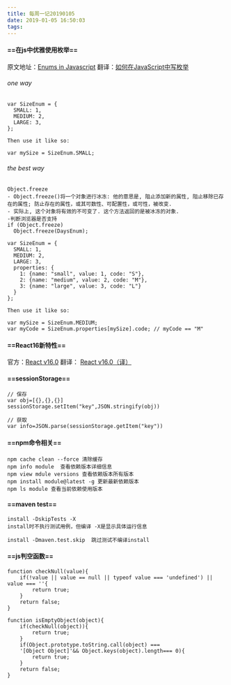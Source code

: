 ```yaml
---
title: 每周一记20190105
date: 2019-01-05 16:50:03
tags: 
---
```


#### ==在js中优雅使用枚举==
原文地址：[Enums in Javascript](https://stijndewitt.com/2014/01/26/enums-in-javascript/)
翻译：[如何在JavaScript中写枚举](https://www.jianshu.com/p/76fc5ffa9279)
###### one way
```
var SizeEnum = {
  SMALL: 1,
  MEDIUM: 2,
  LARGE: 3,
};

Then use it like so:

var mySize = SizeEnum.SMALL;
```
###### the best way
```
Object.freeze
- Object.freeze()将一个对象进行冰冻: 他的意思是, 阻止添加新的属性, 阻止移除已存在的属性; 防止存在的属性，或其可数性、可配置性，或可性，被改变.
- 实际上, 这个对象将有效的不可变了. 这个方法返回的是被冰冻的对象.
-判断浏览器是否支持
if (Object.freeze)
  Object.freeze(DaysEnum);

var SizeEnum = {
  SMALL: 1,
  MEDIUM: 2,
  LARGE: 3,
  properties: {
    1: {name: "small", value: 1, code: "S"},
    2: {name: "medium", value: 2, code: "M"},
    3: {name: "large", value: 3, code: "L"}
  }
};

Then use it like so:

var mySize = SizeEnum.MEDIUM;
var myCode = SizeEnum.properties[mySize].code; // myCode == "M"
```
#### ==React16新特性==
官方：[React v16.0](https://reactjs.org/blog/2017/09/26/react-v16.0.html)
翻译： [React v16.0（译）](https://webfe.kujiale.com/react-v16-0-yi/)

#### ==sessionStorage==

```
// 保存
var obj=[{},{},{}]
sessionStorage.setItem("key",JSON.stringify(obj))
```

```
// 获取
var info=JSON.parse(sessionStorage.getItem("key"))
```
#### ==npm命令相关==

```
npm cache clean --force 清除缓存
npm info module  查看依赖版本详细信息
npm view mdule versions 查看依赖版本所有版本
npm install module@latest -g 更新最新依赖版本
npm ls module 查看当前依赖使用版本
```
#### ==maven test==

```
install -DskipTests -X 
install时不执行测试用例，但编译 -X是显示具体运行信息

install -Dmaven.test.skip  跳过测试不编译install
```
#### ==js判空函数==

```
function checkNull(value){
    if(!value || value == null || typeof value === 'undefined') || value === ''{
        return true;
    }
    return false;
}

function isEmptyObject(object){
    if(checkNull(object)){
        return true;
    }
    if(Object.prototype.toString.call(object) ===
    '[Object Object]'&& Object.keys(object).length=== 0){
        return true;
    }
    return false;
}
```


